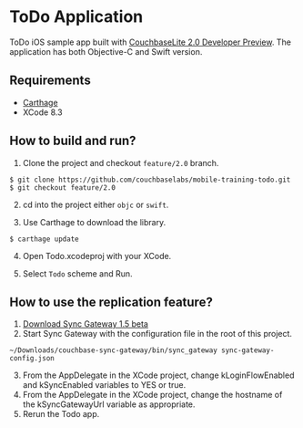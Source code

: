 # ToDo Application
ToDo iOS sample app built with [CouchbaseLite 2.0 Developer Preview](https://github.com/couchbase/couchbase-lite-ios/tree/feature/2.0). 
The application has both Objective-C and Swift version.

## Requirements
- [Carthage](https://github.com/Carthage/Carthage)
- XCode 8.3

## How to build and run?
1. Clone the project and checkout `feature/2.0` branch.

 ```
 $ git clone https://github.com/couchbaselabs/mobile-training-todo.git
 $ git checkout feature/2.0
 ```
 
2. cd into the project either `objc` or `swift`.

3. Use Carthage to download the library.

 ```
 $ carthage update
 ```
 
4. Open Todo.xcodeproj with your XCode.

5. Select `Todo` scheme and Run.

## How to use the replication feature?

1. [Download Sync Gateway 1.5 beta](https://developer.couchbase.com/documentation/mobile/2.0/whatsnew.html?language=ios)
2. Start Sync Gateway with the configuration file in the root of this project.

 ```
~/Downloads/couchbase-sync-gateway/bin/sync_gateway sync-gateway-config.json
 ```
3. From the AppDelegate in the XCode project, change kLoginFlowEnabled and kSyncEnabled variables to YES or true.
4. From the AppDelegate in the XCode project, change the hostname of the kSyncGatewayUrl variable as appropriate.
5. Rerun the Todo app.
